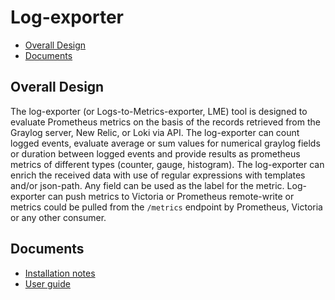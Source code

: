 # Log-exporter

- [Overall Design](#overall-design)
- [Documents](#documents)

## Overall Design

The log-exporter (or Logs-to-Metrics-exporter, LME) tool is designed to evaluate Prometheus metrics on the basis of the records retrieved from the Graylog server, New Relic, or Loki via API. The log-exporter can count logged events, evaluate average or sum values for numerical graylog fields or duration between logged events and provide results as prometheus metrics of different types (counter, gauge, histogram). The log-exporter can enrich the received data with use of regular expressions with templates and/or json-path. Any field can be used as the label for the metric. Log-exporter can push metrics to Victoria or Prometheus remote-write or metrics could be pulled from the `/metrics` endpoint by Prometheus, Victoria or any other consumer.

## Documents

 - [Installation notes](docs/installation-notes.md)
 - [User guide](docs/user-guide.md)